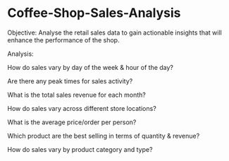 # Coffee-Shop-Sales-Analysis

Objective: Analyse the retail sales data to gain actionable insights that will enhance the performance of the shop.

Analysis:

How do sales vary by day of the week & hour of the day?

Are there any peak times for sales activity?

What is the total sales revenue for each month?

How do sales vary across different store locations?

What is the average price/order per person?

Which product are the best selling in terms of quantity & revenue?

How do sales vary by product category and type?
